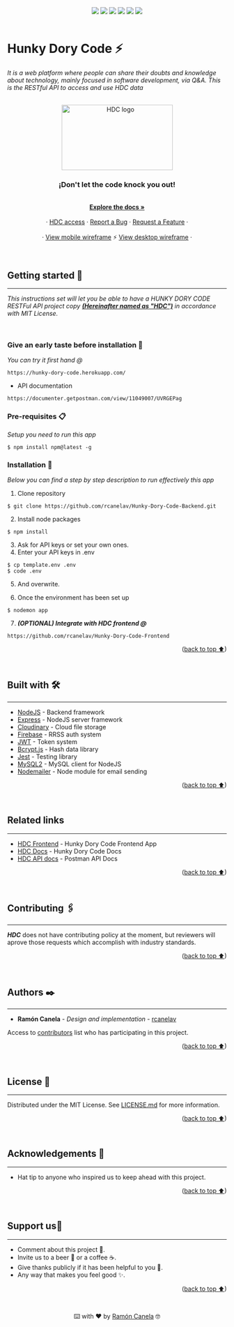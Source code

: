﻿<div id="top"></div>
<div align="center">
    <img src="https://img.shields.io/github/issues/rcanelav/Hunky-Dory-Code-Backend" />
    <img src="https://img.shields.io/github/forks/rcanelav/Hunky-Dory-Code-Backend" />
    <img src="https://img.shields.io/github/stars/rcanelav/Hunky-Dory-Code-Backend" />
    <img src="https://img.shields.io/github/license/rcanelav/Hunky-Dory-Code-Backend" />
    <img src="https://img.shields.io/github/commit-activity/m/rcanelav/Hunky-Dory-Code-Backend" />
    <img src="https://img.shields.io/twitter/url?url=https%3A%2F%2Fgithub.com%2Frcanelav%2FHunky-Dory-Code-Backend" />
</div>

</br>

# Hunky Dory Code ⚡

_It is a web platform where people can share their doubts and knowledge about technology, mainly focused in software development, via Q&A. This is the RESTful API to access and use HDC data_

<br />

<div align="center">
  <a href="https://rcanelav.github.io/hunky-dory-code-frontend/">
    <img src="https://res.cloudinary.com/rayci/image/upload/v1648672506/hunky_kcnm2c.png" alt="HDC logo" width="255" height="150">
  </a>

  <h3 align="center">¡Don't let the code knock you out!</h3>

  <p align="center">
    <br />
    <a href="https://github.com/rcanelav/Hunky-Dory-Code-Docs"><strong>Explore the docs »</strong></a>
    <br />
    <br />
    ·
    <a href="https://rcanelav.github.io/hunky-dory-code-frontend/">HDC access</a>
    ·
    <a href="https://github.com/rcanelav/Hunky-Dory-Code-Backend/issues">Report a Bug</a>
    ·
    <a href="https://github.com/rcanelav/Hunky-Dory-Code-Backend/issues">Request a Feature</a>
    ·
    <br />
    <br />
    ·
    <a href="https://www.canva.com/design/DAE8j0Sj8-w/8aSldd_rtR6_juoM6_wGjw/view?utm_content=DAE8j0Sj8-w&utm_campaign=designshare&utm_medium=link&utm_source=publishsharelink#8" target="_blank">View mobile wireframe</a>
    ⚡
    <a href="https://www.canva.com/design/DAE8kcPqWGg/37VHBw4-6ZIdTRghsDZUcg/view?utm_content=DAE8kcPqWGg&utm_campaign=designshare&utm_medium=link&utm_source=publishsharelink" target="_blank">View desktop wireframe</a>
    ·
  </p>
</div>
<br />

## Getting started 🚀
---

_This instructions set will let you be able to have a HUNKY DORY CODE RESTFul API project copy ***<u>(Hereinafter named as "HDC")</u>*** in accordance with MIT License._

</br>

### Give an early taste before installation 🍴

_You can try it first hand @_
```
https://hunky-dory-code.herokuapp.com/
```

* API documentation

```
https://documenter.getpostman.com/view/11049007/UVRGEPag
```


### Pre-requisites 📋

_Setup you need to run this app_

```
$ npm install npm@latest -g
```

### Installation 🔧

_Below you can find a step by step description to run effectively this app_

1. Clone repository
```
$ git clone https://github.com/rcanelav/Hunky-Dory-Code-Backend.git
```

2. Install node packages

```
$ npm install
```

3. Ask for API keys or set your own ones.
4. Enter your API keys in .env
```
$ cp template.env .env
$ code .env
```

5. And overwrite.


6. Once the environment has been set up

```
$ nodemon app
```

7. ***(OPTIONAL) Integrate with HDC frontend @***
   
```
https://github.com/rcanelav/Hunky-Dory-Code-Frontend
```
<p align="right">(<a href="#top">back to top ⬆</a>)</p>
</br>

## Built with 🛠️
---

* [NodeJS](https://nodejs.org/) - Backend framework
* [Express](https://expressjs.com) - NodeJS server framework
* [Cloudinary](https://cloudinary.com/) - Cloud file storage
* [Firebase](https://firebase.google.com/) - RRSS auth system
* [JWT](https://jwt.io/) - Token system
* [Bcrypt.js](https://jwt.io/) - Hash data library
* [Jest](https://jestjs.io/es-ES/) - Testing library
* [MySQL2](https://github.com/sidorares/node-mysql2) - MySQL client for NodeJS
* [Nodemailer](https://nodemailer.com/about/) - Node module for email sending
<p align="right">(<a href="#top">back to top ⬆</a>)</p>
</br>

## Related links
---
* [HDC Frontend](https://github.com/rcanelav/Hunky-Dory-Code-Frontend) - Hunky Dory Code Frontend App
* [HDC Docs](https://github.com/rcanelav/Hunky-Dory-Code-Docs) - Hunky Dory Code Docs
* [HDC API docs](https://documenter.getpostman.com/view/11049007/UVRGEPag) - Postman API Docs
<p align="right">(<a href="#top">back to top ⬆</a>)</p>
</br>

## Contributing 🖇️
---

***HDC*** does not have contributing policy at the moment, but reviewers will aprove those requests which accomplish with industry standards.
<p align="right">(<a href="#top">back to top ⬆</a>)</p>
</br>

## Authors ✒️
---

* **Ramón Canela** - *Design and implementation* - [rcanelav](https://www.linkedin.com/in/rcanelav/)

Access to [contributors](https://github.com/rcanelav/Hunky-Dory-Code-Backend/graphs/contributors) list who has participating in this project.
<p align="right">(<a href="#top">back to top ⬆</a>)</p>
</br>

## License 📄
---

Distributed under the MIT License. See [LICENSE.md](LICENSE.md) for more information.
<p align="right">(<a href="#top">back to top ⬆</a>)</p>
</br>

## Acknowledgements 💖
---
* Hat tip to anyone who inspired us to keep ahead with this project.
<p align="right">(<a href="#top">back to top ⬆</a>)</p>
</br>

## Support us🎁
---

* Comment about this project 📢.
* Invite us to a beer 🍺 or a coffee ☕. 
* Give thanks publicly if it has been helpful to you 📱.
* Any way that makes you feel good ✨.
<p align="right">(<a href="#top">back to top ⬆</a>)</p>
</br>

<p align="center">⌨️ with ❤️ by <a href="https://linkedin.com/in/rcanelav">Ramón Canela</a> 🤓</p>
